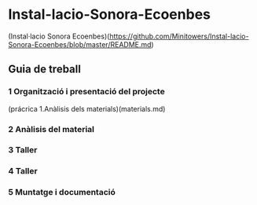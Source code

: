 # Instal-lacio-Sonora-Ecoenbes
(Instal·lacio Sonora Ecoenbes)(https://github.com/Minitowers/Instal-lacio-Sonora-Ecoenbes/blob/master/README.md)

## Guia de treball

### 1 Organització i presentació del projecte
(prácrica 1.Anàlisis dels materials)(materials.md)
### 2 Anàlisis del material
### 3 Taller
### 4 Taller
### 5 Muntatge i documentació

